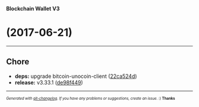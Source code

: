 __Blockchain Wallet V3__

#   (2017-06-21)



---

## Chore

- **deps:** upgrade bitcoin-unocoin-client
  ([22ca524d](https://github.com/blockchain/My-Wallet-V3/commit/22ca524d1ab4ecd3e58b50d90bb7ea612cbdde0e))
- **release:** v3.33.1
  ([de98f449](https://github.com/blockchain/My-Wallet-V3/commit/de98f44963c76433487df5fbd8f3c2d9189d0c91))



---
<sub><sup>*Generated with [git-changelog](https://github.com/rafinskipg/git-changelog). If you have any problems or suggestions, create an issue.* :) **Thanks** </sub></sup>